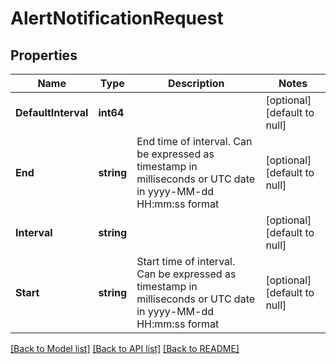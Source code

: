 # AlertNotificationRequest

## Properties

| Name                | Type       | Description                                                                                                     | Notes                        |
| ------------------- | ---------- | --------------------------------------------------------------------------------------------------------------- | ---------------------------- |
| **DefaultInterval** | **int64**  |                                                                                                                 | [optional] [default to null] |
| **End**             | **string** | End time of interval. Can be expressed as timestamp in milliseconds or UTC date in yyyy-MM-dd HH:mm:ss format   | [optional] [default to null] |
| **Interval**        | **string** |                                                                                                                 | [optional] [default to null] |
| **Start**           | **string** | Start time of interval. Can be expressed as timestamp in milliseconds or UTC date in yyyy-MM-dd HH:mm:ss format | [optional] [default to null] |

[[Back to Model list]](../README.md#documentation-for-models) [[Back to API list]](../README.md#documentation-for-api-endpoints) [[Back to README]](../README.md)
